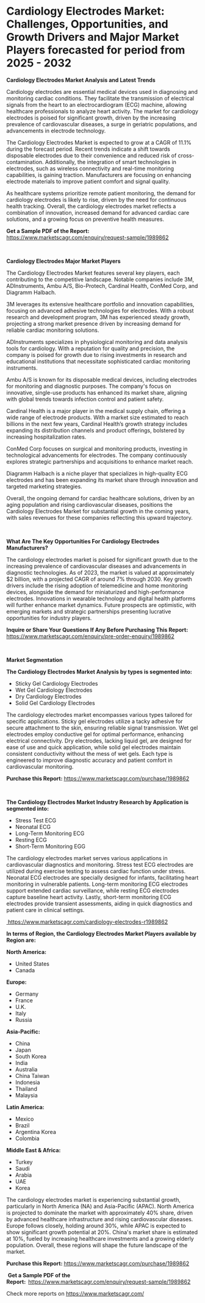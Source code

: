 <p><h1>Cardiology Electrodes Market: Challenges, Opportunities, and Growth Drivers and Major Market Players forecasted for period from 2025 - 2032</h1></p><p><strong>Cardiology Electrodes Market Analysis and Latest Trends</strong></p>
<p><p>Cardiology electrodes are essential medical devices used in diagnosing and monitoring cardiac conditions. They facilitate the transmission of electrical signals from the heart to an electrocardiogram (ECG) machine, allowing healthcare professionals to analyze heart activity. The market for cardiology electrodes is poised for significant growth, driven by the increasing prevalence of cardiovascular diseases, a surge in geriatric populations, and advancements in electrode technology.</p><p>The Cardiology Electrodes Market is expected to grow at a CAGR of 11.1% during the forecast period. Recent trends indicate a shift towards disposable electrodes due to their convenience and reduced risk of cross-contamination. Additionally, the integration of smart technologies in electrodes, such as wireless connectivity and real-time monitoring capabilities, is gaining traction. Manufacturers are focusing on enhancing electrode materials to improve patient comfort and signal quality.</p><p>As healthcare systems prioritize remote patient monitoring, the demand for cardiology electrodes is likely to rise, driven by the need for continuous health tracking. Overall, the cardiology electrodes market reflects a combination of innovation, increased demand for advanced cardiac care solutions, and a growing focus on preventive health measures.</p></p>
<p><strong>Get a Sample PDF of the Report:&nbsp;</strong> <a href="https://www.marketscagr.com/enquiry/request-sample/1989862?utm_campaign=2625&utm_medium=2&utm_source=Github&utm_content=ia&utm_term=04032025&utm_id=cardiology-electrodes">https://www.marketscagr.com/enquiry/request-sample/1989862</a></p>
<p>&nbsp;</p>
<p><strong>Cardiology Electrodes Major Market Players</strong></p>
<p><p>The Cardiology Electrodes Market features several key players, each contributing to the competitive landscape. Notable companies include 3M, ADInstruments, Ambu A/S, Bio-Protech, Cardinal Health, ConMed Corp, and Diagramm Halbach. </p><p>3M leverages its extensive healthcare portfolio and innovation capabilities, focusing on advanced adhesive technologies for electrodes. With a robust research and development program, 3M has experienced steady growth, projecting a strong market presence driven by increasing demand for reliable cardiac monitoring solutions.</p><p>ADInstruments specializes in physiological monitoring and data analysis tools for cardiology. With a reputation for quality and precision, the company is poised for growth due to rising investments in research and educational institutions that necessitate sophisticated cardiac monitoring instruments.</p><p>Ambu A/S is known for its disposable medical devices, including electrodes for monitoring and diagnostic purposes. The company's focus on innovative, single-use products has enhanced its market share, aligning with global trends towards infection control and patient safety.</p><p>Cardinal Health is a major player in the medical supply chain, offering a wide range of electrode products. With a market size estimated to reach billions in the next few years, Cardinal Health’s growth strategy includes expanding its distribution channels and product offerings, bolstered by increasing hospitalization rates.</p><p>ConMed Corp focuses on surgical and monitoring products, investing in technological advancements for electrodes. The company continuously explores strategic partnerships and acquisitions to enhance market reach.</p><p>Diagramm Halbach is a niche player that specializes in high-quality ECG electrodes and has been expanding its market share through innovation and targeted marketing strategies. </p><p>Overall, the ongoing demand for cardiac healthcare solutions, driven by an aging population and rising cardiovascular diseases, positions the Cardiology Electrodes Market for substantial growth in the coming years, with sales revenues for these companies reflecting this upward trajectory.</p></p>
<p>&nbsp;</p>
<p><strong>What Are The Key Opportunities For Cardiology Electrodes Manufacturers?</strong></p>
<p><p>The cardiology electrodes market is poised for significant growth due to the increasing prevalence of cardiovascular diseases and advancements in diagnostic technologies. As of 2023, the market is valued at approximately $2 billion, with a projected CAGR of around 7% through 2030. Key growth drivers include the rising adoption of telemedicine and home monitoring devices, alongside the demand for miniaturized and high-performance electrodes. Innovations in wearable technology and digital health platforms will further enhance market dynamics. Future prospects are optimistic, with emerging markets and strategic partnerships presenting lucrative opportunities for industry players.</p></p>
<p><strong>Inquire or Share Your Questions If Any Before Purchasing This Report:</strong> <a href="https://www.marketscagr.com/enquiry/pre-order-enquiry/1989862?utm_campaign=2625&utm_medium=2&utm_source=Github&utm_content=ia&utm_term=04032025&utm_id=cardiology-electrodes">https://www.marketscagr.com/enquiry/pre-order-enquiry/1989862</a></p>
<p>&nbsp;</p>
<p><strong>Market Segmentation</strong></p>
<p><strong>The Cardiology Electrodes Market Analysis by types is segmented into:</strong></p>
<p><ul><li>Sticky Gel Cardiology Electrodes</li><li>Wet Gel Cardiology Electrodes</li><li>Dry Cardiology Electrodes</li><li>Solid Gel Cardiology Electrodes</li></ul></p>
<p><p>The cardiology electrodes market encompasses various types tailored for specific applications. Sticky gel electrodes utilize a tacky adhesive for secure attachment to the skin, ensuring reliable signal transmission. Wet gel electrodes employ conductive gel for optimal performance, enhancing electrical connectivity. Dry electrodes, lacking liquid gel, are designed for ease of use and quick application, while solid gel electrodes maintain consistent conductivity without the mess of wet gels. Each type is engineered to improve diagnostic accuracy and patient comfort in cardiovascular monitoring.</p></p>
<p><strong>Purchase this Report:&nbsp;</strong><a href="https://www.marketscagr.com/purchase/1989862?utm_campaign=2625&utm_medium=2&utm_source=Github&utm_content=ia&utm_term=04032025&utm_id=cardiology-electrodes">https://www.marketscagr.com/purchase/1989862</a></p>
<p>&nbsp;</p>
<p><strong>The Cardiology Electrodes Market Industry Research by Application is segmented into:</strong></p>
<p><ul><li>Stress Test ECG</li><li>Neonatal ECG</li><li>Long-Term Monitoring ECG</li><li>Resting ECG</li><li>Short-Term Monitoring EGG</li></ul></p>
<p><p>The cardiology electrodes market serves various applications in cardiovascular diagnostics and monitoring. Stress test ECG electrodes are utilized during exercise testing to assess cardiac function under stress. Neonatal ECG electrodes are specially designed for infants, facilitating heart monitoring in vulnerable patients. Long-term monitoring ECG electrodes support extended cardiac surveillance, while resting ECG electrodes capture baseline heart activity. Lastly, short-term monitoring ECG electrodes provide transient assessments, aiding in quick diagnostics and patient care in clinical settings.</p></p>
<p><a href="https://www.marketscagr.com/cardiology-electrodes-r1989862?utm_campaign=2625&utm_medium=2&utm_source=Github&utm_content=ia&utm_term=04032025&utm_id=cardiology-electrodes">&nbsp;https://www.marketscagr.com/cardiology-electrodes-r1989862</a></p>
<p><strong>In terms of Region, the Cardiology Electrodes Market Players available by Region are:</strong></p>
<p>
    <p> <strong> North America: </strong>
        <ul>
            <li>United States</li>
            <li>Canada</li>
        </ul>
        </p> 
    <p> <strong> Europe: </strong>
        <ul>
            <li>Germany</li>
            <li>France</li>
            <li>U.K.</li>
            <li>Italy</li>
            <li>Russia</li>
        </ul>
        </p> 
    <p> <strong> Asia-Pacific: </strong>
        <ul>
            <li>China</li>
            <li>Japan</li>
            <li>South Korea</li>
            <li>India</li>
            <li>Australia</li>
            <li>China Taiwan</li>
            <li>Indonesia</li>
            <li>Thailand</li>
            <li>Malaysia</li>
        </ul>
        </p> 
    <p> <strong> Latin America: </strong>
        <ul>
            <li>Mexico</li>
            <li>Brazil</li>
            <li>Argentina Korea</li>
            <li>Colombia</li>
        </ul>
        </p> 
    <p> <strong> Middle East & Africa: </strong>
        <ul>
            <li>Turkey</li>
            <li>Saudi</li>
            <li>Arabia</li>
            <li>UAE</li>
            <li>Korea</li>
        </ul>
    </p>
    </p>
<p><p>The cardiology electrodes market is experiencing substantial growth, particularly in North America (NA) and Asia-Pacific (APAC). North America is projected to dominate the market with approximately 40% share, driven by advanced healthcare infrastructure and rising cardiovascular diseases. Europe follows closely, holding around 30%, while APAC is expected to show significant growth potential at 20%. China's market share is estimated at 10%, fueled by increasing healthcare investments and a growing elderly population. Overall, these regions will shape the future landscape of the market.</p></p>
<p><strong>Purchase this Report: </strong><a href="https://www.marketscagr.com/purchase/1989862?utm_campaign=2625&utm_medium=2&utm_source=Github&utm_content=ia&utm_term=04032025&utm_id=cardiology-electrodes">https://www.marketscagr.com/purchase/1989862</a></p>
<p>&nbsp;<strong>Get a Sample PDF of the Report:&nbsp;&nbsp;</strong><a href="https://www.marketscagr.com/enquiry/request-sample/1989862?utm_campaign=2625&utm_medium=2&utm_source=Github&utm_content=ia&utm_term=04032025&utm_id=cardiology-electrodes">https://www.marketscagr.com/enquiry/request-sample/1989862</a></p>
<p><strong></strong></p>
<p>Check more reports on <a href="https://www.marketscagr.com/?utm_campaign=2625&utm_medium=2&utm_source=Github&utm_content=ia&utm_term=04032025&utm_id=cardiology-electrodes">https://www.marketscagr.com/</a></p>